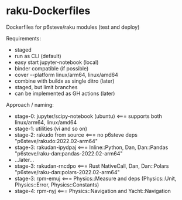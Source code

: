 # raku-Dockerfiles
Dockerfiles for p6steve/raku modules (test and deploy)

Requirements:
* staged
* run as CLI (default)
* easy start jupyter-notebook (local)
* binder compatible (if possible)
* cover --platform linux/arm64, linux/amd64
* combine with buildx as single ditro (later)
* staged, but limit branches
* can be implemented as GH actions (later)

Approach / naming:
* stage-0: jupyter/scipy-notebook (ubuntu)   <=== supports both linux/arm64, linux/amd64
* stage-1: utilities (vi and so on)
* stage-2: rakudo from source                <=== no p6steve deps "p6steve/rakudo:2022.02-arm64"
* stage-3: rakudan-ipydpaj                   <=== Inline::Python, Dan, Dan::Pandas "p6steve/raku-dan:pandas-2022.02-arm64"
* ...later...
* stage-3: rakudan-rncdpo                    <=== Rust NativeCall, Dan, Dan::Polars "p6steve/raku-dan:polars-2022.02-arm64"
* stage-3: rpm-emuj                          <=== Physics::Measure and deps (Physics::Unit, Physics::Error, Physics::Constants)
* stage-4: rpm-nyj                           <=== Physics::Navigation and Yacht::Navigation

